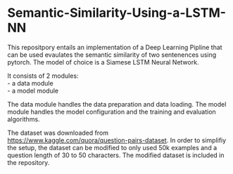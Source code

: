 # Semantic-Similarity-Using-a-LSTM-NN

This repositpory entails an implementation of a Deep Learning Pipline that can be used evaulates the semantic similarity of two sentenences using pytorch. The model of choice is a Siamese LSTM Neural Network. 

It consists of 2 modules: \
    - a data module \
    - a model module

The data module handles the data preparation and data loading. 
The model module handles the model configuration and the training and evaluation algorithms.

The dataset was downloaded from https://www.kaggle.com/quora/question-pairs-dataset. In order to simplifiy the setup, the dataset can be modified to only used 50k examples and a question length of 30 to 50 characters. The modified dataset is included in the repository. 